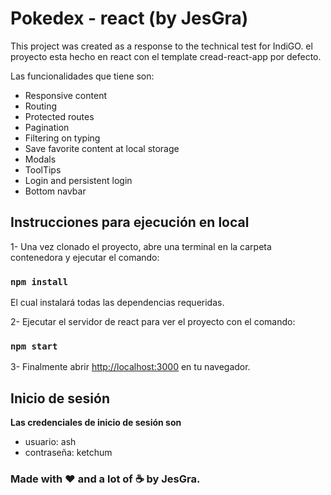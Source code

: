 # Pokedex - react (by JesGra)

This project was created as a response to the technical test for IndiGO. el proyecto esta hecho en react con el template cread-react-app por defecto.

Las funcionalidades que tiene son:
- Responsive content
- Routing
- Protected routes
- Pagination
- Filtering on typing
- Save favorite content at local storage
- Modals
- ToolTips
- Login and persistent login
- Bottom navbar

## Instrucciones para ejecución en local

1- Una vez clonado el proyecto, abre una terminal en la carpeta contenedora y ejecutar el comando:
### `npm install`
El cual instalará todas las dependencias requeridas.

2- Ejecutar el servidor de react para ver el proyecto con el comando:
### `npm start`

3- Finalmente abrir [http://localhost:3000](http://localhost:3000) en tu navegador.

## Inicio de sesión

**Las credenciales de inicio de sesión son**
- usuario: ash
- contraseña: ketchum

### Made with ❤️ and a lot of ☕ by JesGra.